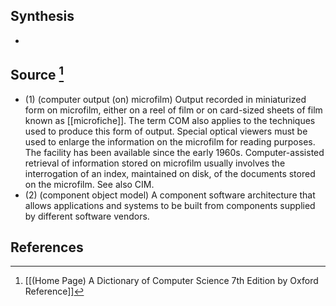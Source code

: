 ## Synthesis
- 
## Source [^1]
- (1) (computer output (on) microfilm) Output recorded in miniaturized form on microfilm, either on a reel of film or on card-sized sheets of film known as [[microfiche]]. The term COM also applies to the techniques used to produce this form of output. Special optical viewers must be used to enlarge the information on the microfilm for reading purposes. The facility has been available since the early 1960s. Computer-assisted retrieval of information stored on microfilm usually involves the interrogation of an index, maintained on disk, of the documents stored on the microfilm. See also CIM. 
- (2) (component object model) A component software architecture that allows applications and systems to be built from components supplied by different software vendors.
## References

[^1]: [[(Home Page) A Dictionary of Computer Science 7th Edition by Oxford Reference]]
